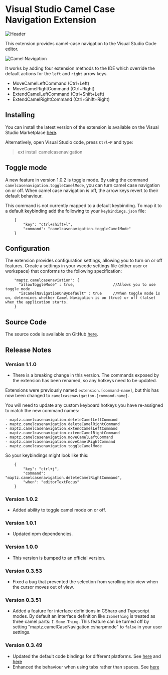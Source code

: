 # Visual Studio Camel Case Navigation Extension

![Header](https://raw.githubusercontent.com/maptz/Maptz.VSCode.Extensions.CamelCaseNavigation/master/imgs/Icon.png)

This extension provides camel-case navigation to the Visual Studio Code editor.

![Camel Navigation](https://raw.githubusercontent.com/maptz/Maptz.VSCode.Extensions.CamelCaseNavigation/master/imgs/CSharp_camelcase.gif)

It works by adding four extension methods to the IDE which override the default actions for the `left` and `right` arrow keys.  

- MoveCamelLeftCommand (Ctrl+Left)
- MoveCamelRightCommand  (Ctrl+Right)
- ExtendCamelLeftCommand  (Ctrl+Shift+Left)
- ExtendCamelRightCommand (Ctrl+Shift+Right)


## Installing

You can install the latest version of the extension is available on the Visual Studio Marketplace [here](https://marketplace.visualstudio.com/items?itemName=maptz.camelcasenavigation).

Alternatively, open Visual Studio code, press `Ctrl+P` and type:

> ext install camelcasenavigation

## Toggle mode

A new feature in version 1.0.2 is toggle mode. By using the command `camelcasenavigation.toggleCamelMode`, you can turn camel case navigation on or off. When camel case navigation is off, the arrow keys revert to their default behaviour. 

This command is not currently mapped to a default keybinding. To map it to a default keybinding add the following to your `keybindings.json` file:

```
    {
        "key": "ctrl+shift+l",
        "command": "camelcasenavigation.toggleCamelMode"
    }
```


## Configuration

The extension provides configuration settings, allowing you to turn on or off features. Create a settings in your vscode settings file (either user or workspace) that conforms to the following specification:

```
    "maptz.camelcasenaviation": {
      "allowToggleMode" : true,                 //Allows you to use toggle mode
      "isCamelNavigationOnByDefault" : true     //When toggle mode is on, determines whether Camel Navigation is on (true) or off (false) when the application starts.
    }
```

## Source Code

The source code is available on GitHub [here](https://github.com/maptz/Maptz.VSCode.Extensions.CamelCaseNavigation).

## Release Notes

### Version 1.1.0

- There is a breaking change in this version. The commands exposed by the extension has been renamed, so any hotkeys need to be updated. 

Extensions were previously named `extension.[command-name]`, but this has now been changed to `camelcasenavigation.[command-name]`.

You will need to update any custom keyboard hotkeys you have re-assigned to match the new command names:

```
- maptz.camelcasenavigation.deleteCamelLeftCommand
- maptz.camelcasenavigation.deleteCamelRightCommand
- maptz.camelcasenavigation.extendCamelLeftCommand
- maptz.camelcasenavigation.extendCamelRightCommand
- maptz.camelcasenavigation.moveCamelLeftCommand
- maptz.camelcasenavigation.moveCamelRightCommand
- maptz.camelcasenavigation.toggleCamelMode
```

So your keybindings might look like this:
```
    {
        "key": "ctrl+j",
        "command": "maptz.camelcasenavigation.deleteCamelRightCommand",
        "when": "editorTextFocus"
    }
```

### Version 1.0.2

- Added ability to toggle camel mode on or off. 

### Version 1.0.1

- Updated npm dependencies.

### Version 1.0.0

- This version is bumped to an official version.

### Version 0.3.53

- Fixed a bug that prevented the selection from scrolling into view when the cursor moves out of view.

### Version 0.3.51

- Added a feature for interface definitions in CSharp and Typescript modes. By default an interface definition like `ISomeThing` is treated as three camel parts: `I-Some-Thing`. This feature can be turned off by setting "maptz.camelCaseNavigation.csharpmode" to `false` in your user settings.

### Version 0.3.49

- Updated the default code bindings for different platforms. See [here](https://github.com/maptz/Maptz.VSCode.Extensions.CamelCaseNavigation/issues/18) and [here](https://github.com/maptz/Maptz.VSCode.Extensions.CamelCaseNavigation/issues/20)
- Enhanced the behaviour when using tabs rather than spaces. See [here](https://github.com/maptz/Maptz.VSCode.Extensions.CamelCaseNavigation/issues/19)

